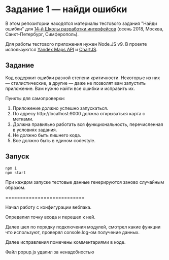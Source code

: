# Задание 1 — найди ошибки

В этом репозитории находятся материалы тестового задания "Найди ошибки" для [14-й Школы разработки интерфейсов](https://academy.yandex.ru/events/frontend/shri_msk-2018-2) (осень 2018, Москва, Санкт-Петербург, Симферополь).

Для работы тестового приложения нужен Node.JS v9. В проекте используются [Yandex Maps API](https://tech.yandex.ru/maps/doc/jsapi/2.1/quick-start/index-docpage/) и [ChartJS](http://www.chartjs.org).

## Задание

Код содержит ошибки разной степени критичности. Некоторые из них — стилистические, а другие — даже не позволят вам запустить приложение. Вам нужно найти все ошибки и исправить их.

Пункты для самопроверки:

1. Приложение должно успешно запускаться.
1. По адресу http://localhost:9000 должна открываться карта с метками.
1. Должна правильно работать вся функциональность, перечисленная в условиях задания.
1. Не должно быть лишнего кода.
1. Все должно быть в едином codestyle.

## Запуск

```
npm i
npm start
```

При каждом запуске тестовые данные генерируются заново случайным образом.

===========================

Начал работу с конфигурации вебпака.

Определил точку входа и перешел к ней.

Далее шел по порядку подключения модулей, смотрел какие функции что используют, проверял console.log-ом получение данных.

Далее исправления помечены комментариями в коде.

Файл popup.js удалил за ненадобностью
